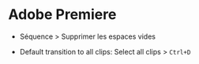 # Adobe Premiere

* Séquence > Supprimer les espaces vides

* Default transition to all clips: Select all clips > `Ctrl+D`